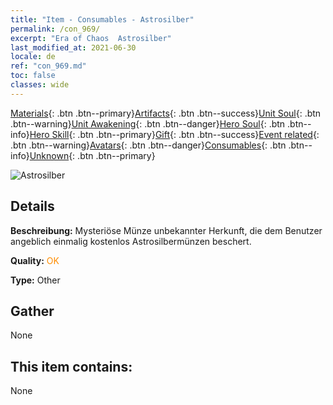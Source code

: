 ```yaml
---
title: "Item - Consumables - Astrosilber"
permalink: /con_969/
excerpt: "Era of Chaos  Astrosilber"
last_modified_at: 2021-06-30
locale: de
ref: "con_969.md"
toc: false
classes: wide
---
```

 [Materials](/ItemsDE/){: .btn .btn--primary}[Artifacts](/ItemsDE/Artifacts/){: .btn .btn--success}[Unit Soul](/ItemsDE/UnitSoul/){: .btn .btn--warning}[Unit Awakening](/ItemsDE/UnitAwakening/){: .btn .btn--danger}[Hero Soul](/ItemsDE/HeroSoul/){: .btn .btn--info}[Hero Skill](/ItemsDE/HeroSkill/){: .btn .btn--primary}[Gift](/ItemsDE/Gift/){: .btn .btn--success}[Event related](/ItemsDE/Events/){: .btn .btn--warning}[Avatars](/ItemsDE/Avatars/){: .btn .btn--danger}[Consumables](/ItemsDE/Consumables/){: .btn .btn--info}[Unknown](/ItemsDE/Unknown/){: .btn .btn--primary}

 ![Astrosilber](/images/t/artifact_41003.png)

## Details
 **Beschreibung:** Mysteriöse Münze unbekannter Herkunft, die dem Benutzer angeblich einmalig kostenlos Astrosilbermünzen beschert.

 **Quality:** <span style="color: #FF8C00">OK</span>

 **Type:** Other

## Gather

  None

## This item contains:

  None

